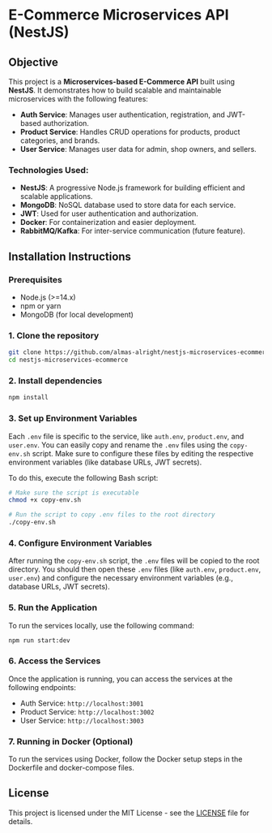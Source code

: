 
# E-Commerce Microservices API (NestJS)

## Objective
This project is a **Microservices-based E-Commerce API** built using **NestJS**. It demonstrates how to build scalable and maintainable microservices with the following features:

- **Auth Service**: Manages user authentication, registration, and JWT-based authorization.
- **Product Service**: Handles CRUD operations for products, product categories, and brands.
- **User Service**: Manages user data for admin, shop owners, and sellers.

### Technologies Used:
- **NestJS**: A progressive Node.js framework for building efficient and scalable applications.
- **MongoDB**: NoSQL database used to store data for each service.
- **JWT**: Used for user authentication and authorization.
- **Docker**: For containerization and easier deployment.
- **RabbitMQ/Kafka**: For inter-service communication (future feature).

## Installation Instructions

### Prerequisites
- Node.js (>=14.x)
- npm or yarn
- MongoDB (for local development)

### 1. Clone the repository
```bash
git clone https://github.com/almas-alright/nestjs-microservices-ecommerce.git
cd nestjs-microservices-ecommerce
```

### 2. Install dependencies
```bash
npm install
```

### 3. Set up Environment Variables
Each `.env` file is specific to the service, like `auth.env`, `product.env`, and `user.env`. You can easily copy and rename the `.env` files using the `copy-env.sh` script. Make sure to configure these files by editing the respective environment variables (like database URLs, JWT secrets).

To do this, execute the following Bash script:

```bash
# Make sure the script is executable
chmod +x copy-env.sh

# Run the script to copy .env files to the root directory
./copy-env.sh
```

### 4. Configure Environment Variables
After running the `copy-env.sh` script, the `.env` files will be copied to the root directory. You should then open these `.env` files (like `auth.env`, `product.env`, `user.env`) and configure the necessary environment variables (e.g., database URLs, JWT secrets).

### 5. Run the Application
To run the services locally, use the following command:

```bash
npm run start:dev
```

### 6. Access the Services
Once the application is running, you can access the services at the following endpoints:

- Auth Service: `http://localhost:3001`
- Product Service: `http://localhost:3002`
- User Service: `http://localhost:3003`

### 7. Running in Docker (Optional)
To run the services using Docker, follow the Docker setup steps in the Dockerfile and docker-compose files.

## License
This project is licensed under the MIT License - see the [LICENSE](LICENSE) file for details.